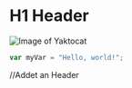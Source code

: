 # H1 Header 

![Image of Yaktocat](https://octodex.github.com/images/yaktocat.png)

 
``` javascript
var myVar = "Hello, world!";
```

//Addet an Header 
